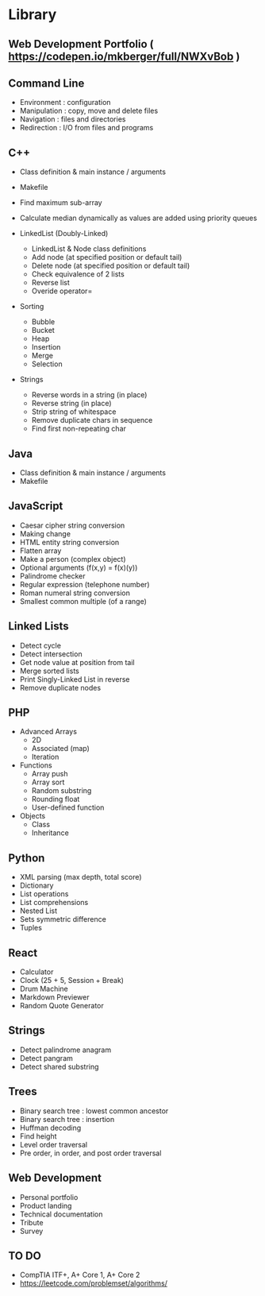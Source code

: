 # Library

## Web Development Portfolio ( https://codepen.io/mkberger/full/NWXvBob )

## Command Line
- Environment : configuration
- Manipulation : copy, move and delete files
- Navigation : files and directories
- Redirection : I/O from files and programs

## C++
- Class definition & main instance / arguments
- Makefile
- Find maximum sub-array
- Calculate median dynamically as values are added using priority queues

- LinkedList (Doubly-Linked)
  - LinkedList & Node class definitions
  - Add node (at specified position or default tail)
  - Delete node (at specified position or default tail)
  - Check equivalence of 2 lists
  - Reverse list
  - Overide operator=

- Sorting
  - Bubble
  - Bucket
  - Heap
  - Insertion
  - Merge
  - Selection
  
- Strings
  - Reverse words in a string (in place)
  - Reverse string (in place)
  - Strip string of whitespace
  - Remove duplicate chars in sequence
  - Find first non-repeating char

## Java
- Class definition & main instance / arguments
- Makefile

## JavaScript
- Caesar cipher string conversion
- Making change 
- HTML entity string conversion
- Flatten  array
- Make a person (complex object)
- Optional arguments (f(x,y) = f(x)(y))
- Palindrome checker
- Regular expression (telephone number)
- Roman numeral string conversion
- Smallest common multiple (of a range)

## Linked Lists
- Detect cycle
- Detect intersection
- Get node value at position from tail
- Merge sorted lists
- Print Singly-Linked List in reverse
- Remove duplicate nodes

## PHP
- Advanced Arrays
  - 2D
  - Associated (map)
  - Iteration
- Functions
  - Array push
  - Array sort
  - Random substring
  - Rounding float
  - User-defined function
- Objects
  - Class
  - Inheritance

## Python
- XML parsing (max depth, total score)
- Dictionary
- List operations
- List comprehensions
- Nested List
- Sets symmetric difference
- Tuples

## React
- Calculator
- Clock (25 + 5, Session + Break)
- Drum Machine
- Markdown Previewer
- Random Quote Generator

## Strings
- Detect palindrome anagram
- Detect pangram
- Detect shared substring

## Trees
- Binary search tree : lowest  common ancestor
- Binary search tree : insertion
- Huffman decoding
- Find height
- Level order traversal
- Pre order, in order, and post order traversal

## Web Development
- Personal portfolio
- Product landing
- Technical documentation
- Tribute
- Survey

## TO DO
- CompTIA ITF+, A+ Core 1, A+ Core 2
- https://leetcode.com/problemset/algorithms/
